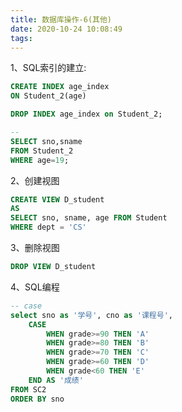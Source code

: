 ```yaml
---
title: 数据库操作-6(其他)
date: 2020-10-24 10:08:49
tags:
---
```


1、SQL索引的建立:

```sql
CREATE INDEX age_index
ON Student_2(age)

DROP INDEX age_index on Student_2;

--
SELECT sno,sname 
FROM Student_2
WHERE age=19;
```

2、创建视图

```SQL
CREATE VIEW D_student 
AS 
SELECT sno, sname, age FROM Student
WHERE dept = 'CS'
```

3、删除视图

```sql
DROP VIEW D_student 
```

4、SQL编程

```sql
-- case
select sno as '学号', cno as '课程号',
	CASE 
		WHEN grade>=90 THEN 'A'
		WHEN grade>=80 THEN 'B'
		WHEN grade>=70 THEN 'C'
		WHEN grade>=60 THEN 'D'
		WHEN grade<60 THEN 'E'
	END AS '成绩'
FROM SC2
ORDER BY sno
```







